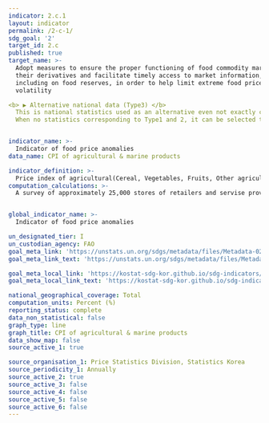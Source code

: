 ```yaml
---
indicator: 2.c.1
layout: indicator
permalink: /2-c-1/
sdg_goal: '2'
target_id: 2.c
published: true
target_name: >-
  Adopt measures to ensure the proper functioning of food commodity markets and
  their derivatives and facilitate timely access to market information,
  including on food reserves, in order to help limit extreme food price
  volatility

<b> ▶ Alternative national data (Type3) </b>   
  This is national statistics used as an alternative even not exactly corresponding to UN SDGs indicators. 
  When no statistics corresponding to Type1 and 2, it can be selected through consultation with the concerned agencies.


indicator_name: >-
  Indicator of food price anomalies
data_name: CPI of agricultural & marine products

indicator_definition: >-
  Price index of agricultural(Cereal, Vegetables, Fruits, Other agricultural products), livestock and marine products
computation_calculations: >-
  A survey of approximately 25,000 stores of retailers and servise providers; approximately 10,800 tenant households


global_indicator_name: >-
  Indicator of food price anomalies

un_designated_tier: I
un_custodian_agency: FAO
goal_meta_link: 'https://unstats.un.org/sdgs/metadata/files/Metadata-02-0c-01.pdf'
goal_meta_link_text: 'https://unstats.un.org/sdgs/metadata/files/Metadata-02-0c-01.pdf'

goal_meta_local_link: 'https://kostat-sdg-kor.github.io/sdg-indicators/public/data/Metadata-02-0c-01_ENG.pdf'
goal_meta_local_link_text: 'https://kostat-sdg-kor.github.io/sdg-indicators/public/data/Metadata-02-0c-01_ENG.pdf'

national_geographical_coverage: Total
computation_units: Percent (%)
reporting_status: complete
data_non_statistical: false
graph_type: line
graph_title: CPI of agricultural & marine products
data_show_map: false
source_active_1: true

source_organisation_1: Price Statistics Division, Statistics Korea
source_periodicity_1: Annually
source_active_2: true
source_active_3: false
source_active_4: false
source_active_5: false
source_active_6: false
---
```

